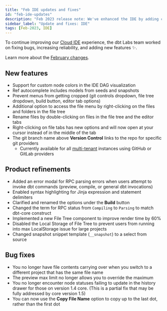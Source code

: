 ```yaml
---
title: "Feb IDE updates and fixes"
id: "feb-ide-updates"
description: "Feb 2023 release note: We've enhanced the IDE by adding custom node colors in the DAG, ref autocomplete, double-click files to rename them, add link to repo from the branch name, enabled syntax highlighting for jinja, improve file tree render time, and more."
sidebar_label: "Update and fixes: IDE"
tags: [Feb-2023, IDE]
---
```


To continue improving our [Cloud IDE](/docs/cloud/dbt-cloud-ide/develop-in-the-cloud) experience, the dbt Labs team worked on fixing bugs, increasing reliability, and adding new features ✨.

Learn more about the [February changes](https://getdbt.slack.com/archives/C03SAHKKG2Z/p1677605383451109). 

## New features 

- Support for custom node colors in the IDE DAG visualization
- Ref autocomplete includes models from seeds and snapshots
- Prevent menus from getting cropped (git controls dropdown, file tree dropdown, build button, editor tab options)
- Additional option to access the file menu by right-clicking on the files and folders in the file tree
- Rename files by double-clicking on files in the file tree and the editor tabs
- Right-clicking on file tabs has new options and will now open at your cursor instead of in the middle of the tab
- The git branch name above **Version Control** links to the repo for specific git providers
    * Currently available for all [multi-tenant](/docs/cloud/about-cloud/regions-ip-addresses) instances using GitHub or GitLab providers 

## Product refinements 

- Added an error modal for RPC parsing errors when users attempt to invoke dbt commands (preview, compile, or general dbt invocations) 
- Enabled syntax highlighting for Jinja expression and statement delimiters
- Clarified and renamed the options under the **Build** button 
- Changed the term for RPC status from `Compiling` to `Parsing` to match dbt-core construct
- Implemented a new File Tree component to improve render time by 60%
- Disabled the Local Storage of File Tree to prevent users from running into max LocalStorage issue for large projects
- Changed snapshot snippet template (`__snapshot`) to a select from source

## Bug fixes

- You no longer have file contents carrying over when you switch to a different project that has the same file name
- The preview max limit no longer allows you to override the maximum 
- You no longer encounter node statuses failing to update in the history drawer for those on version 1.4 core. (This is a partial fix that may be fully addressed by core version 1.5)
- You can now use the **Copy File Name** option to copy up to the last dot, rather than the first dot


